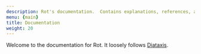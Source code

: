 ```yaml
---
description: Rot's documentation.  Contains explanations, references, and guides.
menu: {main}
title: Documentation
weight: 20
---
```


Welcome to the documentation for Rot.  It loosely follows [Diataxis](https://diataxis.fr/).
